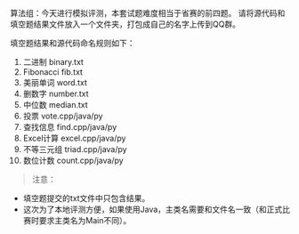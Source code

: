 算法组：今天进行模拟评测，本套试题难度相当于省赛的前四题。
请将源代码和填空题结果文件放入一个文件夹，打包成自己的名字上传到QQ群。

填空题结果和源代码命名规则如下：
1. 二进制        binary.txt 
1. Fibonacci    fib.txt 
1. 美丽单词    word.txt 
1. 删数字        number.txt 
1. 中位数        median.txt 
1. 投票        vote.cpp/java/py 
1. 查找信息    find.cpp/java/py 
1. Excel计算    excel.cpp/java/py 
1. 不等三元组    triad.cpp/java/py 
1. 数位计数    count.cpp/java/py 

> 注意：
* 填空题提交的txt文件中只包含结果。 
* 这次为了本地评测方便，如果使用Java，主类名需要和文件名一致（和正式比赛时要求主类名为Main不同）。